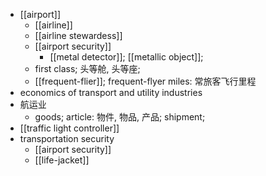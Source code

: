 - [[airport]]
    - [[airline]]
    - [[airline stewardess]]
    - [[airport security]]
        - [[metal detector]]; [[metallic object]];
    - first class; 头等舱, 头等座;
    - [[frequent-flier]]; frequent-flyer miles: 常旅客飞行里程
- economics of transport and utility industries 
- 航运业
    - goods; article: 物件, 物品, 产品; shipment;
- [[traffic light controller]]
- transportation security
    - [[airport security]]
    - [[life-jacket]]
